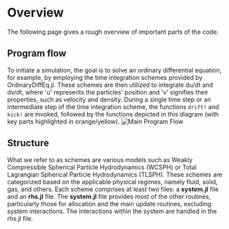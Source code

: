 # Overview
The following page gives a rough overview of important parts of the code.

## Program flow

To initiate a simulation, the goal is to solve an ordinary differential equation, for example, by employing the time integration schemes provided by OrdinaryDiffEq.jl. These schemes are then utilized to integrate du/dt and dv/dt, where 'u' represents the particles' position and 'v' signifies their properties, such as velocity and density. During a single time step or an intermediate step of the time integration scheme, the functions `drift!` and `kick!` are invoked, followed by the functions depicted in this diagram (with key parts highlighted in orange/yellow).
![Main Program Flow](https://github.com/trixi-framework/TrixiParticles.jl/assets/10238714/d7c6eedd-7173-4879-b62e-3e6d4bc5091f)


## Structure
What we refer to as schemes are various models such as Weakly Compressible Spherical Particle Hydrodynamics (WCSPH) or Total Lagrangian Spherical Particle Hydrodynamics (TLSPH). These schemes are categorized based on the applicable physical regimes, namely fluid, solid, gas, and others. Each scheme comprises at least two files: a **system.jl** file and an **rhs.jl** file. The **system.jl** file provides most of the other routines, particularly those for allocation and the main update routines, excluding system interactions. The interactions within the system are handled in the rhs.jl file.
